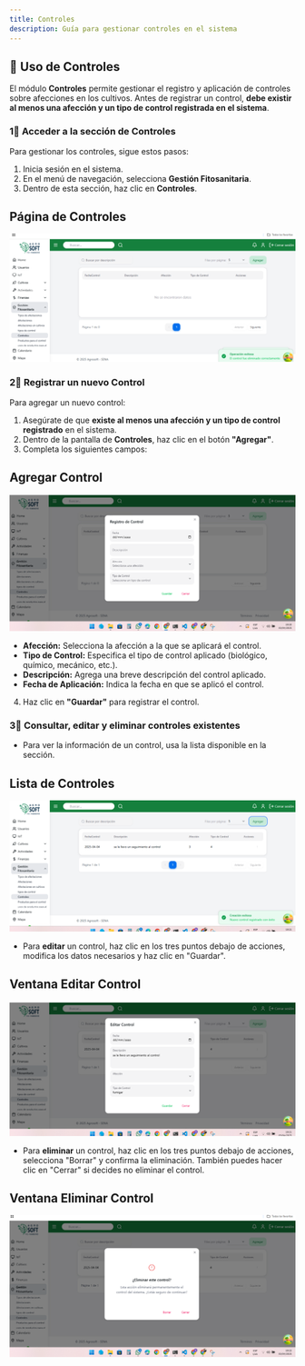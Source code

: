 ```yaml
---
title: Controles
description: Guía para gestionar controles en el sistema
---
```


## 🌱 Uso de Controles

El módulo **Controles** permite gestionar el registro y aplicación de controles sobre afecciones en los cultivos. Antes de registrar un control, **debe existir al menos una afección y un tipo de control registrada en el sistema**.

### 1⃣ **Acceder a la sección de Controles**
Para gestionar los controles, sigue estos pasos:
1. Inicia sesión en el sistema.
2. En el menú de navegación, selecciona **Gestión Fitosanitaria**.
3. Dentro de esta sección, haz clic en **Controles**.

## Página de Controles
![Captura de pantalla de controles](../../../../public/control%20pantalla%20principal.png)

### 2⃣ **Registrar un nuevo Control**
Para agregar un nuevo control:
1. Asegúrate de que **existe al menos una afección y un tipo de control registrado** en el sistema.
2. Dentro de la pantalla de **Controles**, haz clic en el botón **"Agregar"**.
3. Completa los siguientes campos:

## Agregar Control
![Captura de pantalla agregar controles](../../../../public/controlagregar.png)

   - **Afección:** Selecciona la afección a la que se aplicará el control.
   - **Tipo de Control:** Especifica el tipo de control aplicado (biológico, químico, mecánico, etc.).
   - **Descripción:** Agrega una breve descripción del control aplicado.
   - **Fecha de Aplicación:** Indica la fecha en que se aplicó el control.
4. Haz clic en **"Guardar"** para registrar el control.

### 3⃣ **Consultar, editar y eliminar controles existentes**
- Para ver la información de un control, usa la lista disponible en la sección.

## Lista de Controles
![Captura de pantalla](../../../../public/listar%20control.png)

- Para **editar** un control, haz clic en los tres puntos debajo de acciones, modifica los datos necesarios y haz clic en "Guardar".

## Ventana Editar Control
![Captura de pantalla](../../../../public/editar%20control.png)

- Para **eliminar** un control, haz clic en los tres puntos debajo de acciones, selecciona "Borrar" y confirma la eliminación. También puedes hacer clic en "Cerrar" si decides no eliminar el control.

## Ventana Eliminar Control
![Captura de pantalla](../../../../public/eliminar%20control.png)

